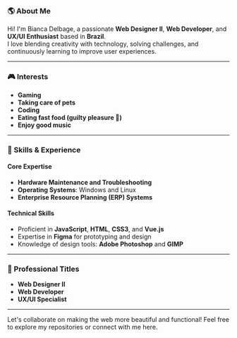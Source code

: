 ### 🌎 About Me  
Hi! I'm Bianca Delbage, a passionate **Web Designer II**, **Web Developer**, and **UX/UI Enthusiast** based in **Brazil**.  
I love blending creativity with technology, solving challenges, and continuously learning to improve user experiences.  

---

### 🎮 Interests  
- **Gaming**  
- **Taking care of pets**  
- **Coding**  
- **Eating fast food (guilty pleasure 🍔)**
- **Enjoy good music**

---

### 💼 Skills & Experience  

#### **Core Expertise**  
- **Hardware Maintenance and Troubleshooting**  
- **Operating Systems**: Windows and Linux  
- **Enterprise Resource Planning (ERP) Systems**  

#### **Technical Skills**  
- Proficient in **JavaScript**, **HTML**, **CSS3**, and **Vue.js**  
- Expertise in **Figma** for prototyping and design  
- Knowledge of design tools: **Adobe Photoshop** and **GIMP**  

---

### 🌟 Professional Titles  
- **Web Designer II**  
- **Web Developer**  
- **UX/UI Specialist**  

---

Let's collaborate on making the web more beautiful and functional! Feel free to explore my repositories or connect with me here.  

